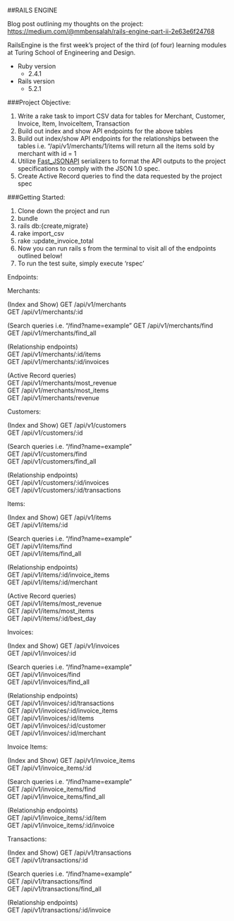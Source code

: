 ##RAILS ENGINE

Blog post outlining my thoughts on the project: https://medium.com/@mmbensalah/rails-engine-part-ii-2e63e6f24768

RailsEngine is the first week’s project of the third (of four) learning modules at Turing School of Engineering and Design. 

* Ruby version
    * 2.4.1 
* Rails version
    * 5.2.1

###Project Objective: 

1. Write a rake task to import CSV data for tables for Merchant, Customer, Invoice, Item, InvoiceItem, Transaction	
2. Build out index and show API endpoints for the above tables
3. Build out index/show API endpoints for the relationships between the tables i.e. “/api/v1/merchants/1/items will return all the items sold by merchant with id = 1
4. Utilize [Fast_JSONAPI](https://github.com/Netflix/fast_jsonapi) serializers to format the API outputs to the project specifications to comply with the JSON 1.0 spec.
5. Create Active Record queries to find the data requested by the project spec

###Getting Started: 
1. Clone down the project and run 
  1. bundle
  2. rails db:{create,migrate}	
  3. rake import_csv
  4. rake :update_invoice_total
2. Now you can run rails s from the terminal to visit all of the endpoints outlined below!
3. To run the test suite, simply execute ‘rspec’

Endpoints: 

Merchants: 

(Index and Show)
GET  /api/v1/merchants                                                          
GET  /api/v1/merchants/:id

(Search queries i.e. “/find?name=example”
GET  /api/v1/merchants/find                                                      
GET  /api/v1/merchants/find_all      

(Relationship endpoints)                                           
GET  /api/v1/merchants/:id/items                                                 
GET  /api/v1/merchants/:id/invoices    
 
(Active Record queries)                                           
GET  /api/v1/merchants/most_revenue                                              
GET  /api/v1/merchants/most_items                                                
GET  /api/v1/merchants/revenue       
 
Customers:

(Index and Show)
GET  /api/v1/customers                                                              
GET  /api/v1/customers/:id  

(Search queries i.e. “/find?name=example”                                           
GET  /api/v1/customers/find                                                          
GET  /api/v1/customers/find_all       

(Relationship endpoints)                                                  
GET  /api/v1/customers/:id/invoices                                                  
GET  /api/v1/customers/:id/transactions    

Items:

(Index and Show)
GET  /api/v1/items                                                                  
GET  /api/v1/items/:id 

(Search queries i.e. “/find?name=example”                                         
GET  /api/v1/items/find                                                             
GET  /api/v1/items/find_all   

(Relationship endpoints)                                                        
GET  /api/v1/items/:id/invoice_items                                                 
GET  /api/v1/items/:id/merchant  

(Active Record queries)                                                       
GET  /api/v1/items/most_revenue                                                     
GET  /api/v1/items/most_items                                                      
GET  /api/v1/items/:id/best_day    

 Invoices: 

(Index and Show)
GET  /api/v1/invoices                                                               
GET  /api/v1/invoices/:id 
 
(Search queries i.e. “/find?name=example”                                                
GET  /api/v1/invoices/find                                                          
GET  /api/v1/invoices/find_all    
 
(Relationship endpoints)                                                   
GET  /api/v1/invoices/:id/transactions                                             
GET  /api/v1/invoices/:id/invoice_items                                            
GET  /api/v1/invoices/:id/items                                                     
GET  /api/v1/invoices/:id/customer                                                
GET  /api/v1/invoices/:id/merchant     

Invoice Items:

(Index and Show)
GET  /api/v1/invoice_items                                                         
GET  /api/v1/invoice_items/:id 

(Search queries i.e. “/find?name=example”                            
GET  /api/v1/invoice_items/find                                                     
GET  /api/v1/invoice_items/find_all   
 
(Relationship endpoints)                                                 
GET  /api/v1/invoice_items/:id/item                                                  
GET  /api/v1/invoice_items/:id/invoice       

Transactions: 

(Index and Show)
GET  /api/v1/transactions                                                           
GET  /api/v1/transactions/:id   
 
(Search queries i.e. “/find?name=example”                                       
GET  /api/v1/transactions/find                                                       
GET  /api/v1/transactions/find_all   
 
(Relationship endpoints)                                                  
GET  /api/v1/transactions/:id/invoice    
